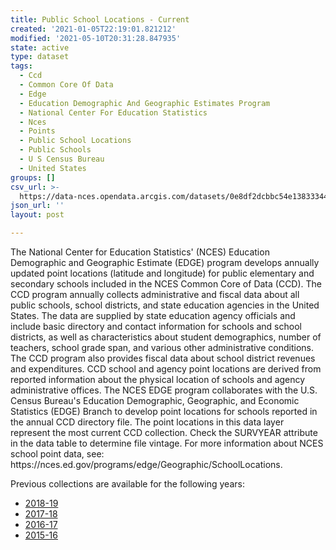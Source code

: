 ```yaml
---
title: Public School Locations - Current
created: '2021-01-05T22:19:01.821212'
modified: '2021-05-10T20:31:28.847935'
state: active
type: dataset
tags:
  - Ccd
  - Common Core Of Data
  - Edge
  - Education Demographic And Geographic Estimates Program
  - National Center For Education Statistics
  - Nces
  - Points
  - Public School Locations
  - Public Schools
  - U S Census Bureau
  - United States
groups: []
csv_url: >-
  https://data-nces.opendata.arcgis.com/datasets/0e8df2dcbbc54e13833344e2ca8c0fa4_0.csv?outSR=%7B%22latestWkid%22%3A102039%2C%22wkid%22%3A102039%7D
json_url: ''
layout: post

---
```

<div style='text-align:Left;'><p><span><span>The National Center for Education Statistics' (NCES) Education Demographic and Geographic Estimate (EDGE) program develops annually updated point locations (latitude and longitude) for public elementary and secondary schools included in the NCES Common Core of Data (CCD). The CCD program annually collects administrative and fiscal data about all public schools, school districts, and state education agencies in the United States. The data are supplied by state education agency officials and include basic directory and contact information for schools and school districts, as well as characteristics about student demographics, number of teachers, school grade span, and various other administrative conditions. The CCD program also provides fiscal data about school district revenues and expenditures. CCD school and agency point locations are derived from reported information about the physical location of schools and agency administrative offices. The NCES EDGE program collaborates with the U.S. Census Bureau's Education Demographic, Geographic, and Economic Statistics (EDGE) Branch to develop point locations for schools reported in the annual CCD directory file. The point locations in this data layer represent the most current CCD collection. Check the SURVYEAR attribute in the data table to determine file vintage. For more information about NCES school point data, see: https://nces.ed.gov/programs/edge/Geographic/SchoolLocations.</span></span></p><p><span><span>Previous collections are available for the following years:</span></span></p><p><ul><li><a href='https://nces.maps.arcgis.com/home/item.html?id=005415edb02847ff9b31a788c1a0441b' rel='nofollow ugc' target='_blank'>2018-19</a><br /></li><li><a href='https://nces.maps.arcgis.com/home/item.html?id=fb92b1df7c5a445c96840005cd6de264' rel='nofollow ugc' target='_blank'>2017-18</a><br /></li><li><a href='https://nces.maps.arcgis.com/home/item.html?id=fa109be704b74281b70cde3680f0d480' rel='nofollow ugc' target='_blank'>2016-17</a><br /></li><li><a href='https://nces.maps.arcgis.com/home/item.html?id=741214a4a1824b018506fd140599e57f' rel='nofollow ugc' target='_blank'>2015-16</a><br /></li></ul></p></div>
